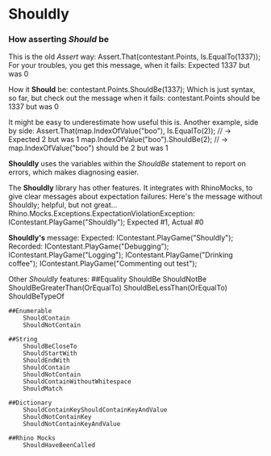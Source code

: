 Shouldly
========

### How asserting *Should* be

This is the old *Assert* way: 
    Assert.That(contestant.Points, Is.EqualTo(1337));
For your troubles, you get this message, when it fails:
    Expected 1337 but was 0

How it **Should** be:
    contestant.Points.ShouldBe(1337);
Which is just syntax, so far, but check out the message when it fails:
    contestant.Points should be 1337 but was 0

It might be easy to underestimate how useful this is. Another example, side by side:
    Assert.That(map.IndexOfValue("boo"), Is.EqualTo(2));    // -> Expected 2 but was 1
    map.IndexOfValue("boo").ShouldBe(2);                    // -> map.IndexOfValue("boo") should be 2 but was 1

**Shouldly** uses the variables within the *ShouldBe* statement to report on errors, which makes diagnosing easier.

The **Shouldly** library has other features.
It integrates with RhinoMocks, to give clear messages about expectation failures:
Here's the message without Shouldly; helpful, but not great...
    Rhino.Mocks.Exceptions.ExpectationViolationException:
    IContestant.PlayGame("Shouldly"); Expected #1, Actual #0

**Shouldly's** message:
    Expected:
        IContestant.PlayGame("Shouldly");
    Recorded:
      IContestant.PlayGame("Debugging");
      IContestant.PlayGame("Logging");
      IContestant.PlayGame("Drinking coffee");
      IContestant.PlayGame("Commenting out test");

Other *Shouldly* features:
    ##Equality
        ShouldBe
        ShouldNotBe
        ShouldBeGreaterThan(OrEqualTo)
        ShouldBeLessThan(OrEqualTo)
        ShouldBeTypeOf

    ##Enumerable
        ShouldContain
        ShouldNotContain

    ##String
        ShouldBeCloseTo
        ShouldStartWith
        ShouldEndWith
        ShouldContain
        ShouldNotContain
        ShouldContainWithoutWhitespace
        ShouldMatch

    ##Dictionary
        ShouldContainKeyShouldContainKeyAndValue
        ShouldNotContainKey
        ShouldNotContainKeyAndValue

    ##Rhino Mocks
        ShouldHaveBeenCalled

